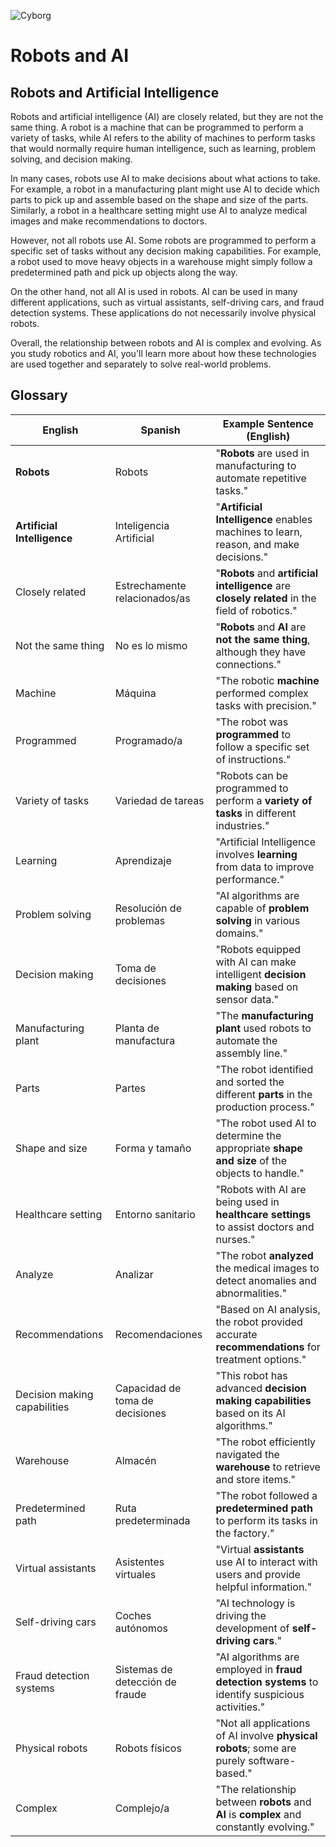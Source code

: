 ![Cyborg](contents/robotics/images/cyborg.jpg)

# Robots and AI

## Robots and Artificial Intelligence

Robots and artificial intelligence (AI) are closely related, but they are not the same thing. A robot is a machine that can be programmed to perform a variety of tasks, while AI refers to the ability of machines to perform tasks that would normally require human intelligence, such as learning, problem solving, and decision making.

In many cases, robots use AI to make decisions about what actions to take. For example, a robot in a manufacturing plant might use AI to decide which parts to pick up and assemble based on the shape and size of the parts. Similarly, a robot in a healthcare setting might use AI to analyze medical images and make recommendations to doctors.

However, not all robots use AI. Some robots are programmed to perform a specific set of tasks without any decision making capabilities. For example, a robot used to move heavy objects in a warehouse might simply follow a predetermined path and pick up objects along the way.

On the other hand, not all AI is used in robots. AI can be used in many different applications, such as virtual assistants, self-driving cars, and fraud detection systems. These applications do not necessarily involve physical robots.

Overall, the relationship between robots and AI is complex and evolving. As you study robotics and AI, you'll learn more about how these technologies are used together and separately to solve real-world problems.

## Glossary

| English              | Spanish             | Example Sentence (English)                                                                    |
|----------------------|---------------------|-----------------------------------------------------------------------------------------------|
| **Robots**           | Robots              | "**Robots** are used in manufacturing to automate repetitive tasks."                               |
| **Artificial Intelligence** | Inteligencia Artificial | "**Artificial Intelligence** enables machines to learn, reason, and make decisions."             |
| Closely related      | Estrechamente relacionados/as | "**Robots** and **artificial intelligence** are **closely related** in the field of robotics."   |
| Not the same thing   | No es lo mismo      | "**Robots** and **AI** are **not the same thing**, although they have connections."               |
| Machine              | Máquina             | "The robotic **machine** performed complex tasks with precision."                                |
| Programmed           | Programado/a        | "The robot was **programmed** to follow a specific set of instructions."                          |
| Variety of tasks     | Variedad de tareas  | "Robots can be programmed to perform a **variety of tasks** in different industries."            |
| Learning             | Aprendizaje         | "Artificial Intelligence involves **learning** from data to improve performance."                |
| Problem solving      | Resolución de problemas | "AI algorithms are capable of **problem solving** in various domains."                           |
| Decision making      | Toma de decisiones  | "Robots equipped with AI can make intelligent **decision making** based on sensor data."         |
| Manufacturing plant  | Planta de manufactura | "The **manufacturing plant** used robots to automate the assembly line."                         |
| Parts                | Partes              | "The robot identified and sorted the different **parts** in the production process."             |
| Shape and size       | Forma y tamaño      | "The robot used AI to determine the appropriate **shape and size** of the objects to handle."    |
| Healthcare setting   | Entorno sanitario   | "Robots with AI are being used in **healthcare settings** to assist doctors and nurses."          |
| Analyze              | Analizar            | "The robot **analyzed** the medical images to detect anomalies and abnormalities."                |
| Recommendations      | Recomendaciones     | "Based on AI analysis, the robot provided accurate **recommendations** for treatment options."    |
| Decision making capabilities | Capacidad de toma de decisiones | "This robot has advanced **decision making capabilities** based on its AI algorithms."          |
| Warehouse            | Almacén             | "The robot efficiently navigated the **warehouse** to retrieve and store items."                 |
| Predetermined path   | Ruta predeterminada | "The robot followed a **predetermined path** to perform its tasks in the factory."               |
| Virtual assistants   | Asistentes virtuales| "Virtual **assistants** use AI to interact with users and provide helpful information."           |
| Self-driving cars    | Coches autónomos    | "AI technology is driving the development of **self-driving cars**."                              |
| Fraud detection systems | Sistemas de detección de fraude | "AI algorithms are employed in **fraud detection systems** to identify suspicious activities." |
| Physical robots      | Robots físicos      | "Not all applications of AI involve **physical robots**; some are purely software-based."         |
| Complex              | Complejo/a          | "The relationship between **robots** and **AI** is **complex** and constantly evolving."         |
